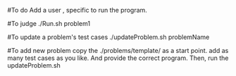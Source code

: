 #To do
Add a user , specific to run the program.

#To judge
./Run.sh problem1

#To update a problem's test cases
./updateProblem.sh problemName

#To add new problem
copy the ./problems/template/ as a start point.
add as many test cases as you like.
And provide the correct program.
Then, run the updateProblem.sh
